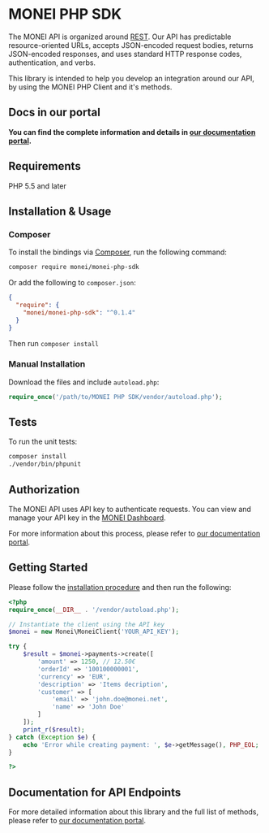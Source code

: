 # MONEI PHP SDK

The MONEI API is organized around [REST](https://en.wikipedia.org/wiki/Representational_State_Transfer). Our API has predictable resource-oriented URLs, accepts JSON-encoded request bodies, returns JSON-encoded responses, and uses standard HTTP response codes, authentication, and verbs.

This library is intended to help you develop an integration around our API, by using the MONEI PHP Client and it's methods.

## Docs in our portal

**You can find the complete information and details in [our documentation portal](https://docs.monei.net/api/).**

## Requirements

PHP 5.5 and later

## Installation & Usage

### Composer

To install the bindings via [Composer](http://getcomposer.org/), run the following command:

```bash
composer require monei/monei-php-sdk
```

Or add the following to `composer.json`:

```json
{
  "require": {
    "monei/monei-php-sdk": "^0.1.4"
  }
}
```

Then run `composer install`

### Manual Installation

Download the files and include `autoload.php`:

```php
require_once('/path/to/MONEI PHP SDK/vendor/autoload.php');
```

## Tests

To run the unit tests:

```bash
composer install
./vendor/bin/phpunit
```


## Authorization

The MONEI API uses API key to authenticate requests. You can view and manage your API key in the [MONEI Dashboard](https://dashboard.monei.net/settings/api).

For more information about this process, please refer to [our documentation portal](https://docs.monei.net/api/#section/Authentication).



## Getting Started

Please follow the [installation procedure](#installation--usage) and then run the following:

```php
<?php
require_once(__DIR__ . '/vendor/autoload.php');

// Instantiate the client using the API key
$monei = new Monei\MoneiClient('YOUR_API_KEY');

try {
    $result = $monei->payments->create([
        'amount' => 1250, // 12.50€
        'orderId' => '100100000001',
        'currency' => 'EUR',
        'description' => 'Items decription',
        'customer' => [
            'email' => 'john.doe@monei.net',
            'name' => 'John Doe'
        ]
    ]);
    print_r($result);
} catch (Exception $e) {
    echo 'Error while creating payment: ', $e->getMessage(), PHP_EOL;
}

?>
```

## Documentation for API Endpoints

For more detailed information about this library and the full list of methods, please refer to [our documentation portal](https://docs.monei.net/api/).
